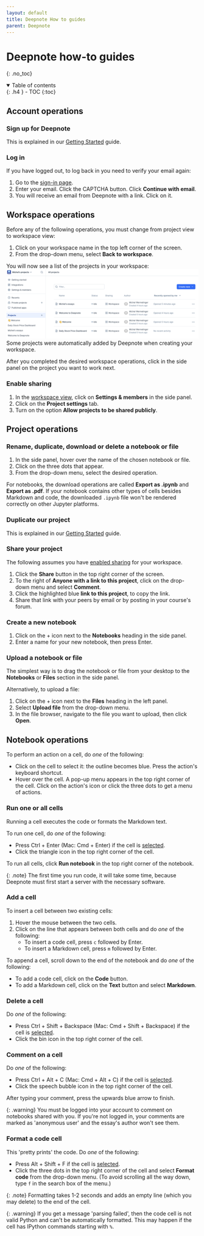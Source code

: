```yaml
---
layout: default
title: Deepnote How to guides
parent: Deepnote
---
```

# Deepnote how-to guides
{: .no_toc}

<details open markdown="block">
  <summary>
    Table of contents
  </summary>
  {: .h4 }
- TOC
{:toc}
</details>

## Account operations

### Sign up for Deepnote
This is explained in our [Getting Started]({{site.baseurl}}/getting-started#create-a-deepnote-account) guide.

### Log in
If you have logged out, to log back in you need to verify your email again:

1. Go to the [sign-in page](https://deepnote.com/sign-in).
2. Enter your email. Click the CAPTCHA button. Click **Continue with email**.
3. You will receive an email from Deepnote with a link. Click on it.

## Workspace operations
Before any of the following operations, you must change from project view to workspace view:
1. Click on your workspace name in the top left corner of the screen.
2. From the drop-down menu, select **Back to workspace**.

You will now see a list of the projects in your workspace:
![Workspace view](workspace-view.png)
Some projects were automatically added by Deepnote when creating your workspace.

After you completed the desired workspace operations, click in the side panel
on the project you want to work next.

### Enable sharing
1. In the [workspace view](#workspace-operations), click on **Settings & members** in the side panel.
2. Click on the **Project settings** tab.
3. Turn on the option **Allow projects to be shared publicly**.

<!-- ## Create a new workspace
1. Click the drop-down menu in the top left corner labelled with the workspace name.
2. In the drop-down menu, click the + icon next to the email address associated with your
   account.
3. Select your workspace plan.
4. Enter a name for your workspace, and select the appropriate option for what it will be used
   for.
5. Click **continue**.
6. Invite members to the workspace if applicable.
7. Click **Create workspace**. -->

## Project operations

### Rename, duplicate, download or delete a notebook or file
1. In the side panel, hover over the name of the chosen notebook or file.
2. Click on the three dots that appear.
3. From the drop-down menu, select the desired operation.

For notebooks, the download operations are called **Export as .ipynb** and **Export as .pdf**.
If your notebook contains other types of cells besides Markdown and code,
the downloaded `.ipynb` file won't be rendered correctly on other Jupyter platforms.

### Duplicate our project
This is explained in our [Getting Started]({{site.baseurl}}/getting-started#duplicate-our-project) guide.

### Share your project
The following assumes you have [enabled sharing](#enable-sharing) for your workspace.
1. Click the **Share** button in the top right corner of the screen.
2. To the right of **Anyone with a link to this project**, click on the drop-down menu and select **Comment**.
3. Click the highlighted blue **link to this project**, to copy the link.
4. Share that link with your peers by email or by posting in your course's forum.

### Create a new notebook
1. Click on the + icon next to the **Notebooks** heading in the side panel.
2. Enter a name for your new notebook, then press Enter.

### Upload a notebook or file
The simplest way is to drag the notebook or file from your desktop to
the **Notebooks** or **Files** section in the side panel.

Alternatively, to upload a file:
1. Click on the + icon next to the **Files** heading in the left panel.
2. Select **Upload file** from the drop-down menu.
3. In the file browser, navigate to the file you want to upload, then click **Open**.

## Notebook operations

To perform an action on a cell, do *one* of the following:
- Click on the cell to select it: the outline becomes blue. Press the action's keyboard shortcut.
- Hover over the cell. A pop-up menu appears in the top right corner of the cell.
  Click on the action's icon or click the three dots to get a menu of actions.

### Run one or all cells
Running a cell executes the code or formats the Markdown text.

To run one cell, do *one* of the following:
- Press Ctrl + Enter (Mac: Cmd + Enter) if the cell is [selected](#notebook-operations).
- Click the triangle icon in the top right corner of the cell.

To run all cells, click **Run notebook** in the top right corner of the notebook.

{: .note}
The first time you run code, it will take some time, because
Deepnote must first start a server with the necessary software.

### Add a cell
To insert a cell between two existing cells:
1. Hover the mouse between the two cells.
2. Click on the line that appears between both cells and do *one* of the following:
   - To insert a code cell, press `c` followed by Enter.
   - To insert a Markdown cell, press `m` followed by Enter.

To append a cell, scroll down to the end of the notebook and do *one* of the following:
- To add a code cell, click on the **Code** button.
- To add a Markdown cell, click on the **Text** button and select **Markdown**.

### Delete a cell
Do *one* of the following:
- Press Ctrl + Shift + Backspace (Mac: Cmd + Shift + Backspace) if the cell is [selected](#notebook-operations).
- Click the bin icon in the top right corner of the cell.

### Comment on a cell
Do *one* of the following:
- Press Ctrl + Alt + C (Mac: Cmd + Alt + C) if the cell is [selected](#notebook-operations).
- Click the speech bubble icon in the top right corner of the cell.

After typing your comment, press the upwards blue arrow to finish.

{: .warning}
You must be logged into your account to comment on notebooks shared with you.
If you're not logged in, your comments are marked as 'anonymous user' and
the essay's author won't see them.

### Format a code cell
This 'pretty prints' the code. Do *one* of the following:
- Press Alt + Shift + F if the cell is [selected](#notebook-operations).
- Click the three dots in the top right corner of the cell and
  select **Format code** from the drop-down menu.
  (To avoid scrolling all the way down, type `f` in the search box of the menu.)

{: .note}
Formatting takes 1-2 seconds and adds an empty line (which you may delete)
to the end of the cell.

{: .warning}
If you get a message 'parsing failed',
then the code cell is not valid Python and can't be automatically formatted.
This may happen if the cell has IPython commands starting with `%`.